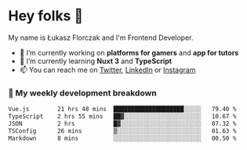 # Hey folks 👋

My name is Łukasz Florczak and I'm Frontend Developer. 

- 🔭 I’m currently working on **platforms for gamers** and **app for tutors**
- 🌱 I’m currently learning **Nuxt 3** and **TypeScript**
- 📫 You can reach me on [Twitter](https://twitter.com/lukaszflorczak), [LinkedIn](https://pl.linkedin.com/in/lukasz-florczak) or [Instagram](https://instagram.com/lukaszflorczak)


### 🧮 My weekly development breakdown

<!--START_SECTION:waka-->

```txt
Vue.js        21 hrs 48 mins  ████████████████████░░░░░   79.40 %
TypeScript    2 hrs 55 mins   ██▓░░░░░░░░░░░░░░░░░░░░░░   10.67 %
JSON          2 hrs           █▓░░░░░░░░░░░░░░░░░░░░░░░   07.32 %
TSConfig      26 mins         ▒░░░░░░░░░░░░░░░░░░░░░░░░   01.63 %
Markdown      8 mins          ░░░░░░░░░░░░░░░░░░░░░░░░░   00.50 %
```

<!--END_SECTION:waka-->

<!--
**lukaszflorczak/lukaszflorczak** is a ✨ _special_ ✨ repository because its `README.md` (this file) appears on your GitHub profile.

Here are some ideas to get you started:

- 🔭 I’m currently working on ...
- 🌱 I’m currently learning ...
- 👯 I’m looking to collaborate on ...
- 🤔 I’m looking for help with ...
- 💬 Ask me about ...
- 📫 How to reach me: ...
- 😄 Pronouns: ...
- ⚡ Fun fact: ...
-->

